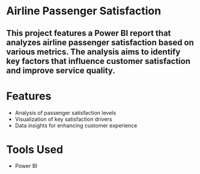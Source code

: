 # Airline Passenger Satisfaction
## This project features a Power BI report that analyzes airline passenger satisfaction based on various metrics. The analysis aims to identify key factors that influence customer satisfaction and improve service quality.

# Features
- Analysis of passenger satisfaction levels
- Visualization of key satisfaction drivers
- Data insights for enhancing customer experience
# Tools Used
- Power BI
